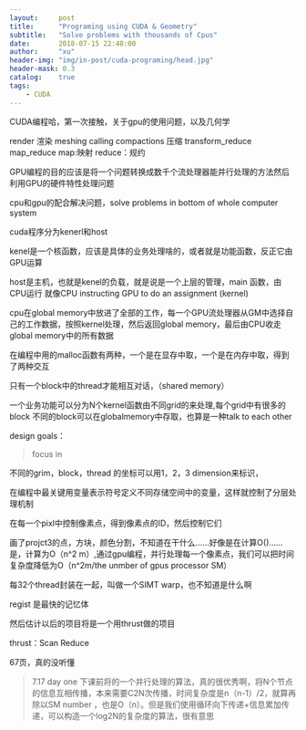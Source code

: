 ```yaml
---
layout:     post
title:      "Programing using CUDA & Geometry"
subtitle:   "Solve problems with thousands of Cpus"
date:       2018-07-15 22:48:00
author:     "xu"
header-img: "img/in-post/cuda-programing/head.jpg"
header-mask: 0.3
catalog:    true
tags:
    - CUDA
---
```


CUDA编程哈，第一次接触，关于gpu的使用问题，以及几何学


render 渲染
meshing
calling
compactions 压缩
transform_reduce map_reduce map:映射 reduce：规约

GPU编程的目的应该是将一个问题转换成数千个流处理器能并行处理的方法然后利用GPU的硬件特性处理问题

cpu和gpu的配合解决问题，solve problems in bottom of whole computer system


cuda程序分为kenerl和host

kenel是一个核函数，应该是具体的业务处理啥的，或者就是功能函数，反正它由GPU运算

host是主机，也就是kenel的负载，就是说是一个上层的管理，main 函数，由CPU运行
就像CPU instructing GPU to do an assignment (kernel) 

cpu在global memory中放进了全部的工作，每一个GPU流处理器从GM中选择自己的工作数据，按照kernel处理，然后返回global memory，最后由CPU收走global memory中的所有数据

在编程中用的malloc函数有两种，一个是在显存中取，一个是在内存中取，得到了两种交互

只有一个block中的thread才能相互对话，（shared memory）

一个业务功能可以分为N个kernel函数由不同grid的来处理,每个grid中有很多的block
不同的block可以在globalmemory中存取，也算是一种talk to each other

design goals：
>focus in 

不同的grim，block，thread 的坐标可以用1，2，3 dimension来标识，

在编程中最关键用变量表示符号定义不同存储空间中的变量，这样就控制了分层处理机制


在每一个pixl中控制像素点，得到像素点的ID，然后控制它们

画了projct3的点，方块，颜色分割，不知道在干什么……好像是在计算O()……是，计算为O（n^2 m）,通过gpu编程，并行处理每一个像素点，我们可以把时间复杂度降低为O（n^2m/the unmber of gpus processor SM）

每32个thread封装在一起，叫做一个SIMT warp，也不知道是什么啊

regist 是最快的记忆体

然后估计以后的项目将是一个用thrust做的项目

thrust：Scan Reduce

67页，真的没听懂

> 7.17 day one 下课前将的一个并行处理的算法，真的很优秀啊，将N个节点的信息互相传播，本来需要C2N次传播，时间复杂度是n（n-1）/2，就算再除以SM number ，也是O（n）。但是我们使用循环向下传递+信息累加传递，可以构造一个log2N的复杂度的算法，很有意思